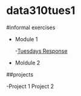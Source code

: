 # data310tues1

#informal exercises
- Module 1

    -[Tuesdays Response](tuesday1.md)

- Moldule 2



##projects

-Project 1
Project 2